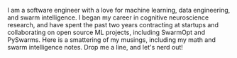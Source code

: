 I am a software engineer with a love for machine learning, data engineering, 
and swarm intelligence. I began my career in cognitive neuroscience research, and 
have spent the past two years contracting at startups and collaborating on open 
source ML projects, including SwarmOpt and PySwarms. Here is a smattering of my 
musings, including my math and swarm intelligence notes. Drop me a line, 
and let's nerd out!
